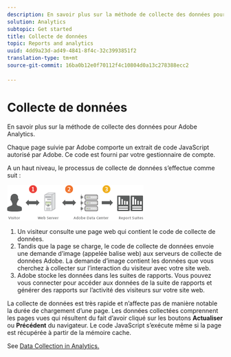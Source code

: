 ```yaml
---
description: En savoir plus sur la méthode de collecte des données pour Adobe Analytics.
solution: Analytics
subtopic: Get started
title: Collecte de données
topic: Reports and analytics
uuid: 4dd9a23d-ad49-4841-8f4c-32c3993851f2
translation-type: tm+mt
source-git-commit: 16ba0b12e0f70112f4c10804d0a13c278388ecc2

---
```



# Collecte de données

En savoir plus sur la méthode de collecte des données pour Adobe Analytics.

Chaque page suivie par Adobe comporte un extrait de code JavaScript autorisé par Adobe. Ce code est fourni par votre gestionnaire de compte.

A un haut niveau, le processus de collecte de données s’effectue comme suit :

![](assets/data_collection.png)

1. Un visiteur consulte une page web qui contient le code de collecte de données.
1. Tandis que la page se charge, le code de collecte de données envoie une demande d’image (appelée balise web) aux serveurs de collecte de données Adobe. La demande d’image contient les données que vous cherchez à collecter sur l’interaction du visiteur avec votre site web.
1. Adobe stocke les données dans les suites de rapports. Vous pouvez vous connecter pour accéder aux données de la suite de rapports et générer des rapports sur l’activité des visiteurs sur votre site web.

La collecte de données est très rapide et n’affecte pas de manière notable la durée de chargement d’une page. Les données collectées comprennent les pages vues qui résultent du fait d’avoir cliqué sur les boutons **Actualiser** ou **Précédent** du navigateur. Le code JavaScript s’exécute même si la page est récupérée à partir de la mémoire cache.

See [Data Collection in Analytics.](/help/import/home.md)

